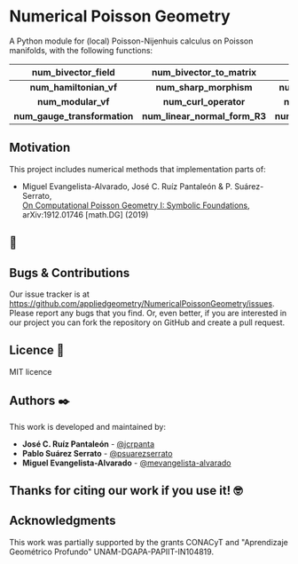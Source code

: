 
# Numerical Poisson Geometry
A Python module for (local) Poisson-Nijenhuis calculus on Poisson manifolds, with the following functions:

| **num_bivector_field**        | **num_bivector_to_matrix**    | **num_poisson_bracket**           |
| :---------------------------: | :---------------------------: | :------------------------------:  |
| **num_hamiltonian_vf**        | **num_sharp_morphism**        | **num_coboundary_operator**       |
| **num_modular_vf**            | **num_curl_operator**         | **num_one_forms_bracket**         |
| **num_gauge_transformation**  | **num_linear_normal_form_R3** | **num_flaschka_ratiu_bivector**   |


<!--
This repository accompanies our paper ['On Computational Poisson Geometry I: Symbolic Foundations'](https://arxiv.org/abs/1912.01746).
-->

<!-- For more information you can read the [wiki](https://github.com/mevangelista-alvarado/poisson_geometry/wiki) this project. or the our [documentation]()-->

## Motivation

This project includes numerical methods that implementation parts of:

* Miguel Evangelista-Alvarado, José C. Ruíz Pantaleón & P. Suárez-Serrato, <br/>
 [On Computational Poisson Geometry I: Symbolic Foundations](https://arxiv.org/pdf/1912.01746.pdf), <br/> 
   arXiv:1912.01746 [math.DG] (2019)


## 🚀
<!--- #### Testing: --->
<!-- Solo borrar esto
 * __Run our tutorial on Colab__ [English](https://colab.research.google.com/drive/1XYcaJQ29XwkblXQOYumT1s8_00bHUEKZ) / [Castellano](https://colab.research.google.com/drive/1F9I2TcrhSz0zRZSuALEWldxgw-AL6pOK)
   
 * __Run on your local machine__
   * Clone this repository on your local machine.
   * Open a terminal with the path where you clone this repository.
   * Create a virtual environment,(see this [link](https://gist.github.com/mevangelista-alvarado/8ee2fd663e7446e543fc04eacce0f303))
   * Install the requirements:
      ```
      (venv_name) C:Users/dekstop/poisson$ pip install poissongeometry
      ```
   * Open python terminal to start:
      ```
      (venv_name) C:Users/dekstop/poisson$ python
      ```
   * Import PoissonGeometry class
      ```
      >>> from poisson.poisson import PoissonGeometry
      ```	 
<!--  * Testing the class.
	   For example we want convert a bivector to a matrix  <a href="https://www.codecogs.com/eqnedit.php?latex=$$\pi=x_{3}\frac{\partial}{\partial&space;x_{1}}\wedge\frac{\partial}{\partial&space;x_{2}}&space;-&space;x_{2}\frac{\partial}{\partial&space;x_{1}}\wedge\frac{\partial}{\partial&space;x_{3}}&space;&plus;&space;x_{1}\frac{\partial}{\partial&space;x_{2}}\wedge\frac{\partial}{\partial&space;x_{3}}$$" target="_blank"><img src="https://latex.codecogs.com/gif.latex?$$\pi=x_{3}\frac{\partial}{\partial&space;x_{1}}\wedge\frac{\partial}{\partial&space;x_{2}}&space;-&space;x_{2}\frac{\partial}{\partial&space;x_{1}}\wedge\frac{\partial}{\partial&space;x_{3}}&space;&plus;&space;x_{1}\frac{\partial}{\partial&space;x_{2}}\wedge\frac{\partial}{\partial&space;x_{3}}$$" title="$$\pi=x_{3}\frac{\partial}{\partial x_{1}}\wedge\frac{\partial}{\partial x_{2}} - x_{2}\frac{\partial}{\partial x_{1}}\wedge\frac{\partial}{\partial x_{3}} + x_{1}\frac{\partial}{\partial x_{2}}\wedge\frac{\partial}{\partial x_{3}}$$" /></a>
	   then <a href="https://www.codecogs.com/eqnedit.php?latex=\pi" target="_blank"><img src="https://latex.codecogs.com/gif.latex?\pi" title="\pi" /></a> is equivalent to ```{(1,2): 'x3', (1,3): '-x2', (2,3): 'x1'}``` in this class.
	   ```
	   >>> from poisson import PoissonGeometry
	   >>> # We instantiate the Poisson class for dimension 3
	   >>> pg = PoissonGeometry(3)
	   >>> pg.bivector_to_matrix({(1,2): 'x3', (1,3): '-x2', (2,3): 'x1'})
	   Matrix([
	   [  0,  x3, -x2],
	   [-x3,   0,  x1],
	   [ x2, -x1,   0]])
	   ```
		
		This function has an option for output is in latex format string, for this, we change the flag latex_format to True (its default value is False) as shown below.
		
		```
		 >>> print(pg.bivector_to_matrix({(1,2): 'x3', (1,3): '-x2', (2,3): 'x1'}, latex_format=True))
		   \left[\begin{array}{ccc}0 & x_{3} & - x_{2}\\- x_{3} & 0 & x_{1}\\x_{2} & - x_{1} & 0\end{array}\right]
		```
		<!--For more information to how use this class you can read the [documentation]() or the our [wiki](https://github.com/mevangelista-alvarado/poisson_geometry/wiki)-->

<!--## TO DO
Calculate Poisson Cohomology with linear coefficients.-->

## Bugs & Contributions
Our issue tracker is at https://github.com/appliedgeometry/NumericalPoissonGeometry/issues. Please report any bugs that you find. Or, even better, if you are interested in our project you can fork the repository on GitHub and create a pull request.

## Licence 📄
MIT licence

## Authors ✒️
This work is developed and maintained by:
 * **José C. Ruíz Pantaleón** - [@jcrpanta](https://github.com/jcrpanta)
 * **Pablo Suárez Serrato** - [@psuarezserrato](https://github.com/psuarezserrato)
 * **Miguel Evangelista-Alvarado** - [@mevangelista-alvarado](https://github.com/mevangelista-alvarado)

## Thanks for citing our work if you use it! 🤓 ##
<!--
@misc{evangelistaalvarado2019computational,<br/>
    title={On Computational Poisson Geometry I: Symbolic Foundations},<br/>
    author={M. A. Evangelista-Alvarado and J. C. Ruíz-Pantaleón and P. Suárez-Serrato},<br/>
    year={2019},<br/>
    eprint={1912.01746},<br/>
    archivePrefix={arXiv},<br/>
    primaryClass={math.DG}<br/>
}
-->

## Acknowledgments ##
This work was partially supported by the grants CONACyT and "Aprendizaje Geométrico Profundo" UNAM-DGAPA-PAPIIT-IN104819.

<!-- 
## Do not forget.
* Comment to others about this project 📢
* Cite this project if you use it 🤓.
* Finally, if you know one of the authors, invite him a beer🍺.
---

